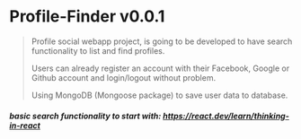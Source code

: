 # Profile-Finder v0.0.1

> Profile social webapp project, is going to be developed to have search functionality to list and find profiles.  
>
> Users can already register an account with their Facebook, Google or Github account and login/logout without problem.   
> 
> Using MongoDB (Mongoose package) to save user data to database.
> 
  

##### **basic search functionality to start with**: https://react.dev/learn/thinking-in-react  
